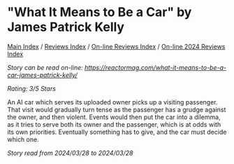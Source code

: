 # "What It Means to Be a Car" by James Patrick Kelly

[Main Index](../../../README.md) / [Reviews Index](../../README.md) / [On-line Reviews Index](../README.md) / [On-line 2024 Reviews Index](README.md)

*Story can be read on-line: <https://reactormag.com/what-it-means-to-be-a-car-james-patrick-kelly/>*

*Rating: 3/5 Stars*

An AI car which serves its uploaded owner picks up a visiting passenger. That visit would gradually turn tense as the passenger has a grudge against the owner, and then violent. Events would then put the car into a dilemma, as it tries to serve both its owner and the passenger, which is at odds with its own priorities. Eventually something has to give, and the car must decide which one.

*Story read from 2024/03/28 to 2024/03/28*
